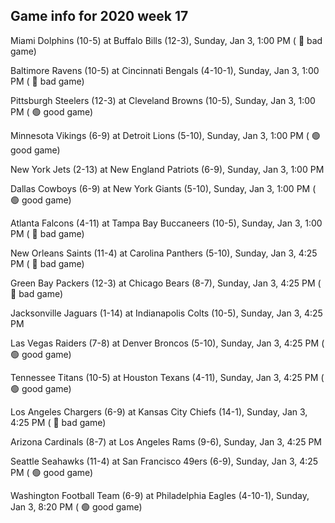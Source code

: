 ## Game info for 2020 week 17
Miami Dolphins (10-5) at Buffalo Bills (12-3), Sunday, Jan 3, 1:00 PM (	:red_circle: bad game)

Baltimore Ravens (10-5) at Cincinnati Bengals (4-10-1), Sunday, Jan 3, 1:00 PM (	:red_circle: bad game)

Pittsburgh Steelers (12-3) at Cleveland Browns (10-5), Sunday, Jan 3, 1:00 PM (	:green_circle: good game)

Minnesota Vikings (6-9) at Detroit Lions (5-10), Sunday, Jan 3, 1:00 PM (	:green_circle: good game)

New York Jets (2-13) at New England Patriots (6-9), Sunday, Jan 3, 1:00 PM

Dallas Cowboys (6-9) at New York Giants (5-10), Sunday, Jan 3, 1:00 PM (	:green_circle: good game)

Atlanta Falcons (4-11) at Tampa Bay Buccaneers (10-5), Sunday, Jan 3, 1:00 PM (	:red_circle: bad game)



New Orleans Saints (11-4) at Carolina Panthers (5-10), Sunday, Jan 3, 4:25 PM (	:red_circle: bad game)

Green Bay Packers (12-3) at Chicago Bears (8-7), Sunday, Jan 3, 4:25 PM (	:red_circle: bad game)

Jacksonville Jaguars (1-14) at Indianapolis Colts (10-5), Sunday, Jan 3, 4:25 PM

Las Vegas Raiders (7-8) at Denver Broncos (5-10), Sunday, Jan 3, 4:25 PM (	:green_circle: good game)

Tennessee Titans (10-5) at Houston Texans (4-11), Sunday, Jan 3, 4:25 PM (	:green_circle: good game)

Los Angeles Chargers (6-9) at Kansas City Chiefs (14-1), Sunday, Jan 3, 4:25 PM (	:red_circle: bad game)

Arizona Cardinals (8-7) at Los Angeles Rams (9-6), Sunday, Jan 3, 4:25 PM

Seattle Seahawks (11-4) at San Francisco 49ers (6-9), Sunday, Jan 3, 4:25 PM (	:green_circle: good game)



Washington Football Team (6-9) at Philadelphia Eagles (4-10-1), Sunday, Jan 3, 8:20 PM (	:green_circle: good game)

